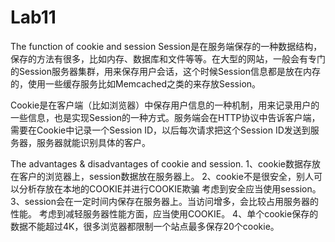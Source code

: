 # Lab11  
The function of cookie and session
Session是在服务端保存的一种数据结构，保存的方法有很多，比如内存、数据库和文件等等。在大型的网站，一般会有专门的Session服务器集群，用来保存用户会话，这个时候Session信息都是放在内存的，使用一些缓存服务比如Memcached之类的来存放Session。

Cookie是在客户端（比如浏览器）中保存用户信息的一种机制，用来记录用户的一些信息，也是实现Session的一种方式。服务端会在HTTP协议中告诉客户端，需要在Cookie中记录一个Session ID，以后每次请求把这个Session ID发送到服务器，服务器就能识别具体的客户。

The advantages & disadvantages of cookie and session.
1、cookie数据存放在客户的浏览器上，session数据放在服务器上。
2、cookie不是很安全，别人可以分析存放在本地的COOKIE并进行COOKIE欺骗
考虑到安全应当使用session。
3、session会在一定时间内保存在服务器上。当访问增多，会比较占用服务器的性能。
考虑到减轻服务器性能方面，应当使用COOKIE。
4、单个cookie保存的数据不能超过4K，很多浏览器都限制一个站点最多保存20个cookie。



   
   








